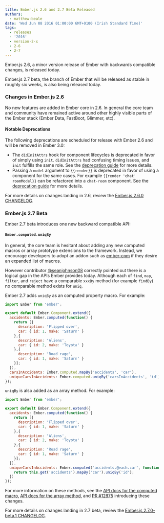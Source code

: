 ```yaml
---
title: Ember.js 2.6 and 2.7 Beta Released
authors:
  - matthew-beale
date: 'Wed Jun 08 2016 01:00:00 GMT+0100 (Irish Standard Time)'
tags:
  - releases
  - '2016'
  - version-2-x
  - 2-6
  - 2-7
---
```



Ember.js 2.6, a minor version release of Ember with backwards compatible
changes, is released today.

Ember.js 2.7 beta, the branch of Ember that will be released as stable in
roughly six weeks, is also being released today.

### Changes in Ember.js 2.6

No new features are added in Ember core in 2.6. In general the core team and
community have remained active around other highly visible parts of the Ember
stack (Ember Data, FastBoot, Glimmer, etc).

#### Notable Deprecations

The following deprecations are scheduled for release with Ember 2.6 and will be
removed in Ember 3.0:

* The `didInitAttrs` hook for component lifecycles is deprecated in favor of
  simply using `init`. `didInitAttrs` had confusing timing
  issues, and `init` fulfills the same role. See the [deprecation guide](http://emberjs.com/deprecations/v2.x/#toc_ember-component-didinitattrs) for more details.
* Passing a `model` argument to `{{render}}` is deprecated in favor of using
  a component for the same cases. For example `{{render 'chat' roomModel}}`
  can be refactored into a `chat-room` component.
  See the [deprecation guide](http://emberjs.com/deprecations/v2.x/#toc_model-param-in-code-render-code-helper) for more details.

For more details on changes landing in 2.6, review the
[Ember.js 2.6.0 CHANGELOG](https://github.com/emberjs/ember.js/blob/v2.6.0/CHANGELOG.md).

### Ember.js 2.7 Beta

Ember 2.7 beta introduces one new backward compatible API:

#### `Ember.computed.uniqBy`

In general, the core team is hesitant about adding any new computed macros
or array prototype extensions to the framework. Instead, we encourage developers
to adopt an addon such as [ember-cpm](https://github.com/cibernox/ember-cpm)
if they desire an expanded list of macros.

However contributor [@seanjohnson08](https://github.com/seanjohnson08) correctly pointed out there is a logical
gap in the APIs Ember provides today. Although each of `find`, `map`, `filter`,
and `reject` have a comparable `xxxBy` method (for example `findBy`) no
comparable method exists for `uniq`.

Ember 2.7 adds `uniqBy` as an computed property macro. For example:

```js
import Ember from 'ember';

export default Ember.Component.extend({
  accidents: Ember.computed(function() {
    return [{
      description: 'Flipped over',
      car: { id: 1, make: 'Saturn' }
    },{
      description: 'Aliens',
      car: { id: 2, make: 'Toyota' }
    },{
      description: 'Road rage',
      car: { id: 1, make: 'Saturn' }
    }];
  }),
  carsInAccidents: Ember.computed.mapBy('accidents', 'car'), 
  uniqueCarsInAccidents: Ember.computed.uniqBy('carsInAccidents', 'id')
});
```

`uniqBy` is also added as an array method. For example:

```js
import Ember from 'ember';

export default Ember.Component.extend({
  accidents: Ember.computed(function() {
    return [{
      description: 'Flipped over',
      car: { id: 1, make: 'Saturn' }
    },{
      description: 'Aliens',
      car: { id: 2, make: 'Toyota' }
    },{
      description: 'Road rage',
      car: { id: 1, make: 'Saturn' }
    }];
  }),
  uniqueCarsInAccidents: Ember.computed('accidents.@each.car', function() {
    return this.get('accidents').mapBy('car').uniqBy('id');
  })
});
```

For more information on these methods, see the [API docs for the
computed macro](http://emberjs.com/api/classes/Ember.computed.html#method_uniqBy), [API docs for the array method](http://emberjs.com/api/classes/Ember.Array.html#method_uniqBy), and [PR #12875](https://github.com/emberjs/ember.js/pull/12875)
introducing these changes.

For more details on changes landing in 2.7 beta, review the
[Ember.js 2.7.0-beta.1 CHANGELOG](https://github.com/emberjs/ember.js/blob/v2.7.0-beta.1/CHANGELOG.md).
